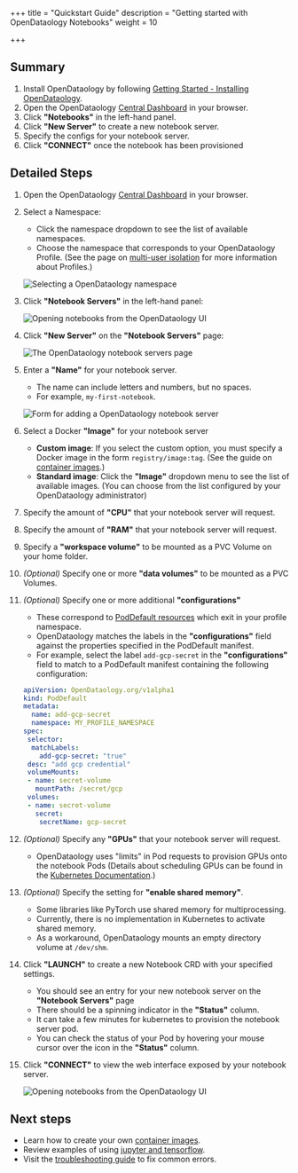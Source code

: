 +++
title = "Quickstart Guide"
description = "Getting started with OpenDataology Notebooks"
weight = 10
                    
+++

## Summary

1. Install OpenDataology by following [Getting Started - Installing OpenDataology](/docs/started/installing-OpenDataology/).
2. Open the OpenDataology [Central Dashboard](/docs/components/central-dash/) in your browser.
3. Click __"Notebooks"__ in the left-hand panel.
4. Click __"New Server"__ to create a new notebook server.
5. Specify the configs for your notebook server.
6. Click  __"CONNECT"__ once the notebook has been provisioned

## Detailed Steps

1. Open the OpenDataology [Central Dashboard](/docs/components/central-dash/) in your browser.

2. Select a Namespace:
    - Click the namespace dropdown to see the list of available namespaces.
    - Choose the namespace that corresponds to your OpenDataology Profile.
      (See the page on [multi-user isolation](/docs/components/multi-tenancy/) for more information about Profiles.)

   <img src="/docs/images/notebooks-namespace.png"
   alt="Selecting a OpenDataology namespace"
   class="mt-3 mb-3 border border-info rounded">

3. Click __"Notebook Servers"__ in the left-hand panel:

   <img src="/docs/images/jupyterlink.png"
   alt="Opening notebooks from the OpenDataology UI"
   class="mt-3 mb-3 border border-info rounded">

4. Click __"New Server"__ on the __"Notebook Servers"__ page:

   <img src="/docs/images/add-notebook-server.png"
   alt="The OpenDataology notebook servers page"
   class="mt-3 mb-3 border border-info rounded">

5. Enter a __"Name"__ for your notebook server.
    - The name can include letters and numbers, but no spaces.
    - For example, `my-first-notebook`.

   <img src="/docs/images/new-notebook-server.png"
   alt="Form for adding a OpenDataology notebook server"
   class="mt-3 mb-3 border border-info rounded">

6. Select a Docker __"Image"__ for your notebook server
    - __Custom image__: If you select the custom option, you must specify a Docker image in  the form `registry/image:tag`.
      (See the guide on [container images](/docs/components/notebooks/container-images/).)
    - __Standard image__: Click the __"Image"__ dropdown menu to see the list of available images.
      (You can choose from the list configured by your OpenDataology administrator)

7. Specify the amount of __"CPU"__ that your notebook server will request.

8. Specify the amount of __"RAM"__ that your notebook server will request.

9. Specify a __"workspace volume"__ to be mounted as a PVC Volume on your home folder.

10. *(Optional)* Specify one or more __"data volumes"__ to be mounted as a PVC Volumes.

11. *(Optional)* Specify one or more additional __"configurations"__
    - These correspond to [PodDefault resources](https://github.com/OpenDataology/OpenDataology/blob/master/components/admission-webhook/README.md) which exit in your profile namespace.
    - OpenDataology matches the labels in the __"configurations"__ field against the properties specified in the PodDefault manifest.
    - For example, select the label `add-gcp-secret` in the __"configurations"__ field to match to a PodDefault manifest containing the following configuration:
    ```yaml
    apiVersion: OpenDataology.org/v1alpha1
    kind: PodDefault
    metadata:
      name: add-gcp-secret
      namespace: MY_PROFILE_NAMESPACE
    spec:
     selector:
      matchLabels:
        add-gcp-secret: "true"
     desc: "add gcp credential"
     volumeMounts:
     - name: secret-volume
       mountPath: /secret/gcp
     volumes:
     - name: secret-volume
       secret:
        secretName: gcp-secret
    ```

12. *(Optional)* Specify any __"GPUs"__ that your notebook server will request.
    - OpenDataology uses "limits" in Pod requests to provision GPUs onto the notebook Pods
      (Details about scheduling GPUs can be found in the [Kubernetes Documentation](https://kubernetes.io/docs/tasks/manage-gpus/scheduling-gpus/).)

13. *(Optional)* Specify the setting for __"enable shared memory"__.
    - Some libraries like PyTorch use shared memory for multiprocessing.
    - Currently, there is no implementation in Kubernetes to activate shared memory.
    - As a workaround, OpenDataology mounts an empty directory volume at `/dev/shm`.

14. Click __"LAUNCH"__ to create a new Notebook CRD with your specified settings.
    - You should see an entry for your new notebook server on the __"Notebook Servers"__ page
    - There should be a spinning indicator in the __"Status"__ column.
    - It can take a few minutes for kubernetes to provision the notebook server pod.
    - You can check the status of your Pod by hovering your mouse cursor over the icon in the __"Status"__ column.

15. Click __"CONNECT"__ to view the web interface exposed by your notebook server.

    <img src="/docs/images/notebook-servers.png"
    alt="Opening notebooks from the OpenDataology UI"
    class="mt-3 mb-3 border border-info rounded">

## Next steps

- Learn how to create your own [container images](/docs/components/notebooks/container-images/).
- Review examples of using [jupyter and tensorflow](/docs/components/notebooks/jupyter-tensorflow-examples/).
- Visit the [troubleshooting guide](/docs/components/notebooks/troubleshooting) to fix common errors.
